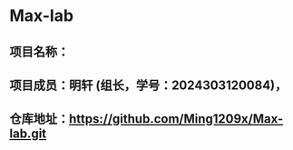 # Max-lab

## 项目名称：

## 项目成员：明轩 (组长，学号：2024303120084)，

## 仓库地址：https://github.com/Ming1209x/Max-lab.git
